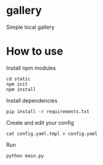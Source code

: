 # gallery
Simple local gallery

# How to use
Install npm modules
```
cd static
npm init
npm install
```
Install dependencies
```
pip install -r requirements.txt
```
Create and edit your config
```
cat config.yaml.tmpl > config.yaml
```
Run
```
python main.py
```